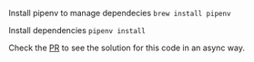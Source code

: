 Install pipenv to manage dependecies
``` brew install pipenv ```

Install dependencies
``` pipenv install ```



Check the [PR](https://github.com/hernan0216/asyncio-ttt/pull/1) to see the solution for this code in an async way.
